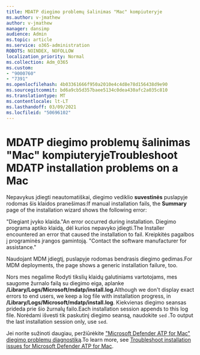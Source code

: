 ```yaml
---
title: MDATP diegimo problemų šalinimas "Mac" kompiuteryje
ms.author: v-jmathew
author: v-jmathew
manager: dansimp
audience: Admin
ms.topic: article
ms.service: o365-administration
ROBOTS: NOINDEX, NOFOLLOW
localization_priority: Normal
ms.collection: Adm_O365
ms.custom:
- "9000760"
- "7391"
ms.openlocfilehash: 4b03361666f950a2010e4c4d8e78d156438d9e90
ms.sourcegitcommit: bd6a9cb5d357baee5134c0dea430afc2a035c810
ms.translationtype: MT
ms.contentlocale: lt-LT
ms.lasthandoff: 03/09/2021
ms.locfileid: "50696102"
---
```

# <a name="troubleshoot-mdatp-installation-problems-on-a-mac"></a><span data-ttu-id="5c698-102">MDATP diegimo problemų šalinimas "Mac" kompiuteryje</span><span class="sxs-lookup"><span data-stu-id="5c698-102">Troubleshoot MDATP installation problems on a Mac</span></span>

<span data-ttu-id="5c698-103">Nepavykus įdiegti neautomatiškai, diegimo vediklio **suvestinės** puslapyje rodomas šis klaidos pranešimas:</span><span class="sxs-lookup"><span data-stu-id="5c698-103">If manual installation fails, the **Summary** page of the installation wizard shows the following error:</span></span>

<span data-ttu-id="5c698-104">"Diegiant įvyko klaida.</span><span class="sxs-lookup"><span data-stu-id="5c698-104">"An error occurred during installation.</span></span> <span data-ttu-id="5c698-105">Diegimo programa aptiko klaidą, dėl kurios nepavyko įdiegti.</span><span class="sxs-lookup"><span data-stu-id="5c698-105">The Installer encountered an error that caused the installation to fail.</span></span> <span data-ttu-id="5c698-106">Kreipkitės pagalbos į programinės įrangos gamintoją. "</span><span class="sxs-lookup"><span data-stu-id="5c698-106">Contact the software manufacturer for assistance."</span></span>

<span data-ttu-id="5c698-107">Naudojant MDM įdiegtį, puslapyje rodomas bendrasis diegimo gedimas.</span><span class="sxs-lookup"><span data-stu-id="5c698-107">For MDM deployments, the page shows a generic installation failure, too.</span></span>

<span data-ttu-id="5c698-108">Nors mes negalime Rodyti tikslių klaidų galutiniams vartotojams, mes saugome žurnalo failą su diegimo eiga, aplanke **/Library/Logs/Microsoft/mdatp/install.log**.</span><span class="sxs-lookup"><span data-stu-id="5c698-108">Although we don't display exact errors to end users, we keep a log file with installation progress, in **/Library/Logs/Microsoft/mdatp/install.log**.</span></span> <span data-ttu-id="5c698-109">Kiekvienas diegimo seansas prideda prie šio žurnalų failo.</span><span class="sxs-lookup"><span data-stu-id="5c698-109">Each installation session appends to this log file.</span></span> <span data-ttu-id="5c698-110">Norėdami išvesti tik paskutinį diegimo seansą, naudokite `sed` .</span><span class="sxs-lookup"><span data-stu-id="5c698-110">To output the last installation session only, use `sed`.</span></span>

<span data-ttu-id="5c698-111">Jei norite sužinoti daugiau, peržiūrėkite ["Microsoft Defender ATP for Mac" diegimo problemų diagnostiką](https://go.microsoft.com/fwlink/?linkid=2144615).</span><span class="sxs-lookup"><span data-stu-id="5c698-111">To learn more, see [Troubleshoot installation issues for Microsoft Defender ATP for Mac](https://go.microsoft.com/fwlink/?linkid=2144615).</span></span>
